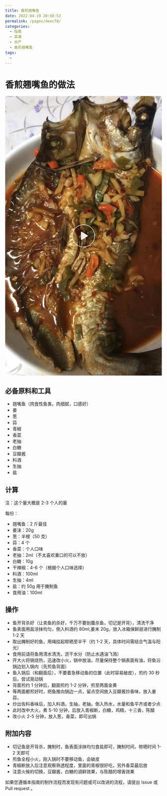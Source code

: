 ```yaml
---
title: 香煎翘嘴鱼
date: 2022-04-19 20:50:53
permalink: /pages/4eecf8/
categories:
  - 指南
  - 菜谱
  - 水产
  - 香煎翘嘴鱼
tags:
  - 
---
```


# 香煎翘嘴鱼的做法

![香煎翘嘴鱼](/img/jpg/香煎翘嘴鱼.jpeg)

## 必备原料和工具

- 翘嘴鱼（肉食性鱼类，肉细腻，口感好）
- 姜
- 葱
- 蒜
- 青椒
- 香菜
- 老抽
- 白糖
- 豆瓣酱
- 料酒
- 生抽
- 盐

## 计算

注：这个量大概是 2-3 个人的量

每份：

- 翘嘴鱼：2 斤最佳
- 姜沫：20g
- 葱：半根（50 克）
- 蒜：4 个
- 香菜：个人口味
- 老抽：2ml（不太喜欢重口的可以不放）
- 白糖：10g
- 干辣椒：4-6 个（根据个人口味选择）
- 料酒：100ml
- 生抽：4ml
- 盐：约 50g 用于腌制鱼
- 食用油：100ml

## 操作

- 鱼开背杀好（让卖鱼的杀好，千万不要剖腹杀鱼，切记是开背），清洗干净
- 鱼表面用盐涂抹均匀，倒入料酒约 80ml,姜末 20g，放入冰箱保鲜层进行腌制 1-2 天
- 取出腌制好的鱼，用绳挂起晾晒至半干（约 1-2 天，具体时间需结合气温与阳光）
- 食用前请将鱼用清水清洗，沥干水分（防止水遇油飞溅）
- 开大火将锅烧热，迅速改小火，锅中放油，尽量保持整个锅表面有油，将鱼沿锅边划入锅内（先煎鱼背面）
- 鱼入锅后（和翻面后），不要着急移动鱼的位置（此时容易破皮），煎约 30 秒后，尝试晃动锅
- 背面煎约 1 分钟后，翻面煎约 1-2 分钟，煎至两面金黄
- 等两面都煎好时，把鱼推向锅边一点，留点空间放入豆瓣酱炒香味，放入姜蒜，
- 炒出佐料香味后，加入料酒，生抽，老抽，倒入热水，水量和鱼平齐或者少点
- 此时改中大火，煮 5-10 分钟，后放入青椒断，白糖，鸡精，十三香，陈醋
- 改小火 2-5 分钟，放入葱，香菜，即可出锅

## 附加内容

- 切记鱼是开背杀，腌制时，鱼表面涂抹均匀食盐即可，腌制时间，晾晒时间 1-2 天即可
- 煎鱼全程小火，刚入锅时不要移动鱼，会破皮
- 青椒断放入后注意观察熟透程度，里面的青椒很好吃，另外香菜最后放
- 注意火候的切换，豆瓣酱，白糖的调鲜效果，与陈醋的增香效果

如果您遵循本指南的制作流程而发现有问题或可以改进的流程，请提出 Issue 或 Pull request 。

